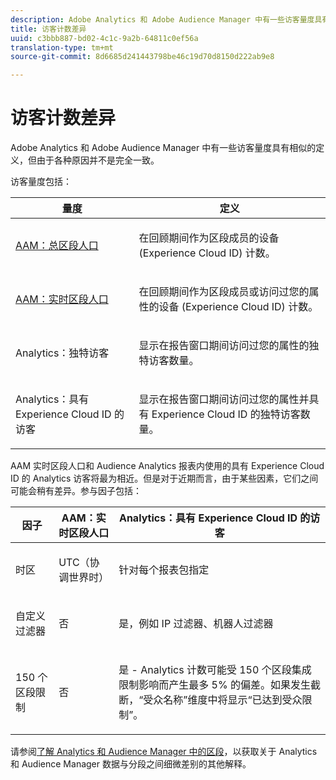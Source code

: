 ```yaml
---
description: Adobe Analytics 和 Adobe Audience Manager 中有一些访客量度具有相似的定义，但由于各种原因并不是完全一致。
title: 访客计数差异
uuid: c3bbb887-bd02-4c1c-9a2b-64811c0ef56a
translation-type: tm+mt
source-git-commit: 8d6685d241443798be46c19d70d8150d222ab9e8

---
```



# 访客计数差异

Adobe Analytics 和 Adobe Audience Manager 中有一些访客量度具有相似的定义，但由于各种原因并不是完全一致。

访客量度包括：

<table id="table_F9FE107A89934C3B854C55D7D76AC6E8"> 
 <thead> 
  <tr> 
   <th colname="col2" class="entry"> 量度 </th> 
   <th colname="col3" class="entry"> 定义 </th> 
  </tr>
 </thead>
 <tbody> 
  <tr> 
   <td colname="col2"> <p><a href="https://docs.adobe.com/content/help/en/audience-manager/user-guide/features/segments/segment-builder-data.html"  > AAM：总区段人口</a> </p> </td> 
   <td colname="col3"> <p>在回顾期间作为区段成员的设备 (Experience Cloud ID) 计数。 </p> </td> 
  </tr> 
  <tr> 
   <td colname="col2"> <p><a href="https://docs.adobe.com/content/help/en/audience-manager/user-guide/features/segments/segment-builder-data.html"  > AAM：实时区段人口</a> </p> </td> 
   <td colname="col3"> <p>在回顾期间作为区段成员或访问过您的属性的设备 (Experience Cloud ID) 计数。 </p> </td> 
  </tr> 
  <tr> 
   <td colname="col2"> <p>Analytics：独特访客 </p> </td> 
   <td colname="col3"> <p>显示在报告窗口期间访问过您的属性的独特访客数量。 </p> </td> 
  </tr> 
  <tr> 
   <td colname="col2"> <p>Analytics：具有 Experience Cloud ID 的访客 </p> </td> 
   <td colname="col3"> <p>显示在报告窗口期间访问过您的属性并具有 Experience Cloud ID 的独特访客数量。 </p> </td> 
  </tr> 
 </tbody> 
</table>

AAM 实时区段人口和 Audience Analytics 报表内使用的具有 Experience Cloud ID 的 Analytics 访客将最为相近。但是对于近期而言，由于某些因素，它们之间可能会稍有差异。参与因子包括：

<table id="table_A391B37CC077456F8BB83BAA3C640EF6"> 
 <thead> 
  <tr> 
   <th colname="col1" class="entry"> 因子 </th> 
   <th colname="col2" class="entry"> AAM：实时区段人口 </th> 
   <th colname="col3" class="entry"> Analytics：具有 Experience Cloud ID 的访客 </th> 
  </tr>
 </thead>
 <tbody> 
  <tr> 
   <td colname="col1"> <p>时区 </p> </td> 
   <td colname="col2"> <p>UTC（协调世界时） </p> </td> 
   <td colname="col3"> <p>针对每个报表包指定 </p> </td> 
  </tr> 
  <tr> 
   <td colname="col1"> <p>自定义过滤器 </p> </td> 
   <td colname="col2"> <p>否 </p> </td> 
   <td colname="col3"> <p>是，例如 IP 过滤器、机器人过滤器 </p> </td> 
  </tr> 
  <tr> 
   <td colname="col1"> <p>150 个区段限制 </p> </td> 
   <td colname="col2"> <p>否 </p> </td> 
   <td colname="col3"> <p>是 - Analytics 计数可能受 150 个区段集成限制影响而产生最多 5% 的偏差。如果发生截断，“受众名称”维度中将显示“已达到受众限制”。 </p> </td> 
  </tr> 
 </tbody> 
</table>

请参阅[了解 Analytics 和 Audience Manager 中的区段](/help/integrate/c-audience-analytics/aam-analytics-segments.md)，以获取关于 Analytics 和 Audience Manager 数据与分段之间细微差别的其他解释。
